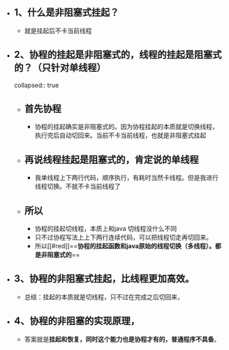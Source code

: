 - ## 1、什么是非阻塞式挂起？
	- 就是挂起后不卡当前线程
- ## 2、协程的挂起是非阻塞式的，线程的挂起是阻塞式的？（只针对单线程）
  collapsed:: true
	- ## 首先协程
		- 协程的挂起确实是非阻塞式的。因为协程挂起的本质就是切换线程，执行完后自动切回来。当前不卡当前线程，也就是非阻塞式挂起
	- ## 再说线程挂起是阻塞式的，肯定说的单线程
		- 我单线程上下两行代码，顺序执行，有耗时当然卡线程。但是我进行线程切换。不就不卡当前线程了
	- ## 所以
		- 协程的挂起切线程，本质上和java 切线程没什么不同
		- 只不过协程写法上上下两行连续代码，可以把线程切走再切回来。
		- 所以[[#red]]==**协程的挂起函数和java原始的线程切换（多线程）。都是非阻塞式的**==
- ## 3、协程的非阻塞式挂起，比线程更加高效。
	- 总结：挂起的本质就是切线程，只不过在完成之后切回来，
- ## 4、协程的非阻塞的实现原理，
	- 答案就是**挂起和恢复，同时这个能力也是协程才有的，普通程序不具备**。
